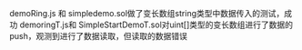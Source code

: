 demoRing.js 和 simpledemo.sol做了变长数组string类型中数据传入的测试，成功
demoringT.js和 SimpleStartDemoT.sol对uint[]类型的变长数组进行了数据的push，观测到进行了数据读取，但读取的数据错误
